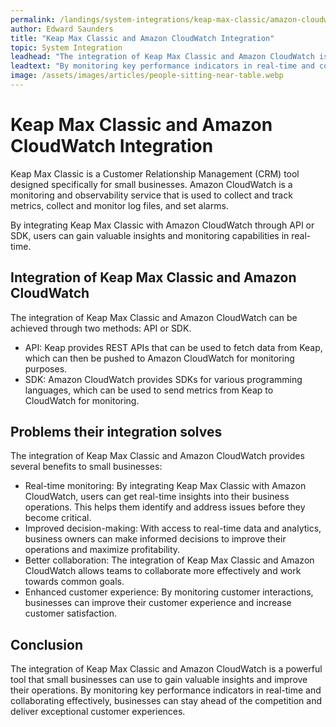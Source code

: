 ```yaml
---
permalink: /landings/system-integrations/keap-max-classic/amazon-cloudwatch
author: Edward Saunders
title: "Keap Max Classic and Amazon CloudWatch Integration"
topic: System Integration
leadhead: "The integration of Keap Max Classic and Amazon CloudWatch is a powerful tool that small businesses can use to gain valuable insights and improve their operations"
leadtext: "By monitoring key performance indicators in real-time and collaborating effectively, businesses can stay ahead of the competition and deliver exceptional customer experiences."
image: /assets/images/articles/people-sitting-near-table.webp
---
```

<div class="arttext">  <h1>Keap Max Classic and Amazon CloudWatch Integration</h1>
  <p>Keap Max Classic is a Customer Relationship Management (CRM) tool designed specifically for small businesses. Amazon CloudWatch is a monitoring and observability service that is used to collect and track metrics, collect and monitor log files, and set alarms.</p>
  <p>By integrating Keap Max Classic with Amazon CloudWatch through API or SDK, users can gain valuable insights and monitoring capabilities in real-time.</p>
  
  <h2>Integration of Keap Max Classic and Amazon CloudWatch</h2>
  <p>The integration of Keap Max Classic and Amazon CloudWatch can be achieved through two methods: API or SDK.</p>
  <ul>
    <li>API: Keap provides REST APIs that can be used to fetch data from Keap, which can then be pushed to Amazon CloudWatch for monitoring purposes.</li>
    <li>SDK: Amazon CloudWatch provides SDKs for various programming languages, which can be used to send metrics from Keap to CloudWatch for monitoring.</li>
  </ul>

  <h2>Problems their integration solves</h2>
  <p>The integration of Keap Max Classic and Amazon CloudWatch provides several benefits to small businesses:</p>
  <ul>
    <li>Real-time monitoring: By integrating Keap Max Classic with Amazon CloudWatch, users can get real-time insights into their business operations. This helps them identify and address issues before they become critical.</li>
    <li>Improved decision-making: With access to real-time data and analytics, business owners can make informed decisions to improve their operations and maximize profitability.</li>
    <li>Better collaboration: The integration of Keap Max Classic and Amazon CloudWatch allows teams to collaborate more effectively and work towards common goals.</li>
    <li>Enhanced customer experience: By monitoring customer interactions, businesses can improve their customer experience and increase customer satisfaction.</li>
  </ul>

  <h2>Conclusion</h2>
  <p>The integration of Keap Max Classic and Amazon CloudWatch is a powerful tool that small businesses can use to gain valuable insights and improve their operations. By monitoring key performance indicators in real-time and collaborating effectively, businesses can stay ahead of the competition and deliver exceptional customer experiences.</p>
</div>